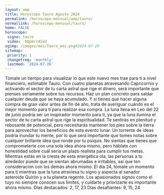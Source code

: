 ```yaml
---
layout: amp
title: Horoscopo Tauro Agosto 2024 
permalink: /horoscopo-mensual/amp/tauro/
normallink: /horoscopo-mensual/tauro/
home: FALSE
horoscopo:
 signo: tauro
 video: -DQpmrrAIeU
ogimg: /images/mes/Tauro_mes.png#2024-07-26
sitemap:
 priority: 1
 changefreq: 'monthly'
 lastmod: '2024-07-26'
---
```



Tómate un tiempo para visualizar lo que este nuevo mes trae para ti a nivel financiero, estimable Tauro. Con cuatro planetas atravesando Capricornio y activando el sector de tu carta astral que rige el dinero, será importante que pienses seriamente sobre tus recursos. Haz un plan concreto para saldar cualquier deuda que se haya acumulado. Y si tienes que hacer alguna compra de gran valor antes de fin de año, trata de averiguar cuándo es el mejor momento para ti para realizar esa compra.
La luna llena en Leo del 22 de junio podría ser un inspirador momento para ti, ya que la luna ilumina el sector de tu carta astral que rige la espiritualidad. Te sentirás en plenitud y rebosante de potencial, pero necesitarás mantener los pies sobre la tierra para aprovechar los beneficios de este evento lunar. Un torrente de ideas podría inundar tu mente, por lo que será importante que tomes notas sobre cualquier brillante idea que ronde por tu psiquis. No sientas que tienes que comprometerte con una sola idea ahora mismo, pero háblate con honestidad sobre cuál sería un plazo realista para cumplir tus metas. Mientras estás en la cresta de esta energética ola, las personas a tu alrededor puede que se sientan abrumadas e irritables, así que ten consideración con los demás ahora mismo.
El día 24, tómate un momento para ti mientras que la luna atraviesa tu signo y aspecta al sanador asteroide Quirón y a tu planeta regente. Los apasionados signos como el tuyo no siempre conocen sus límites, y cuidarte y priorizarte es importante ahora mismo.
Días destacados: 2, 17, 23
Días desafiantes: 9, 15, 24